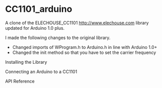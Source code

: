 # CC1101_arduino
A clone of the ELECHOUSE_CC1101 http://www.elechouse.com library updated for Arduino 1.0 plus.

I made the following changes to the original library.
* Changed imports of WProgram.h to Arduino.h in line with Arduino 1.0+
* Changed the init method so that you have to set the carrier frequency

Installing the Library

Connecting an Arduino to a CC1101

API Reference
